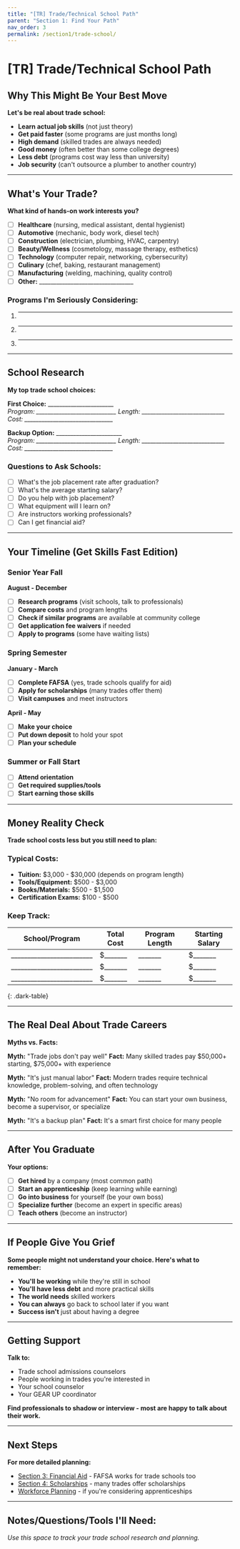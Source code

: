 ```yaml
---
title: "[TR] Trade/Technical School Path"
parent: "Section 1: Find Your Path"
nav_order: 3
permalink: /section1/trade-school/
---
```


# [TR] Trade/Technical School Path

## Why This Might Be Your Best Move

**Let's be real about trade school:**

- **Learn actual job skills** (not just theory)
- **Get paid faster** (some programs are just months long)
- **High demand** (skilled trades are always needed)
- **Good money** (often better than some college degrees)
- **Less debt** (programs cost way less than university)
- **Job security** (can't outsource a plumber to another country)

---

## What's Your Trade?

**What kind of hands-on work interests you?**

- [ ] **Healthcare** (nursing, medical assistant, dental hygienist)
- [ ] **Automotive** (mechanic, body work, diesel tech)
- [ ] **Construction** (electrician, plumbing, HVAC, carpentry)
- [ ] **Beauty/Wellness** (cosmetology, massage therapy, esthetics)
- [ ] **Technology** (computer repair, networking, cybersecurity)
- [ ] **Culinary** (chef, baking, restaurant management)
- [ ] **Manufacturing** (welding, machining, quality control)
- [ ] **Other:** _________________________________

### Programs I'm Seriously Considering:
1. ___________________________
2. ___________________________
3. ___________________________

---

## School Research

**My top trade school choices:**

**First Choice:** _______________________  
*Program: ____________________________*
*Length: _____________________________*
*Cost: _______________________________*

**Backup Option:** _______________________  
*Program: ____________________________*
*Length: _____________________________*
*Cost: _______________________________*

### Questions to Ask Schools:
- [ ] What's the job placement rate after graduation?
- [ ] What's the average starting salary?
- [ ] Do you help with job placement?
- [ ] What equipment will I learn on?
- [ ] Are instructors working professionals?
- [ ] Can I get financial aid?

---

## Your Timeline (Get Skills Fast Edition)

### **Senior Year Fall**
**August - December**
- [ ] **Research programs** (visit schools, talk to professionals)
- [ ] **Compare costs** and program lengths
- [ ] **Check if similar programs** are available at community college
- [ ] **Get application fee waivers** if needed
- [ ] **Apply to programs** (some have waiting lists)

### **Spring Semester**
**January - March**
- [ ] **Complete FAFSA** (yes, trade schools qualify for aid)
- [ ] **Apply for scholarships** (many trades offer them)
- [ ] **Visit campuses** and meet instructors

**April - May**
- [ ] **Make your choice**
- [ ] **Put down deposit** to hold your spot
- [ ] **Plan your schedule**

### **Summer or Fall Start**
- [ ] **Attend orientation**
- [ ] **Get required supplies/tools**
- [ ] **Start earning those skills**

---

## Money Reality Check

**Trade school costs less but you still need to plan:**

### Typical Costs:
- **Tuition:** $3,000 - $30,000 (depends on program length)
- **Tools/Equipment:** $500 - $3,000
- **Books/Materials:** $500 - $1,500
- **Certification Exams:** $100 - $500

### Keep Track:

| School/Program | Total Cost | Program Length | Starting Salary |
|----------------|------------|----------------|-----------------|
| _________________________ | $_______ | _______ | $_______ |
| _________________________ | $_______ | _______ | $_______ |
| _________________________ | $_______ | _______ | $_______ |
{: .dark-table}

---

## The Real Deal About Trade Careers

**Myths vs. Facts:**

**Myth:** "Trade jobs don't pay well"
**Fact:** Many skilled trades pay $50,000+ starting, $75,000+ with experience

**Myth:** "It's just manual labor"
**Fact:** Modern trades require technical knowledge, problem-solving, and often technology

**Myth:** "No room for advancement"
**Fact:** You can start your own business, become a supervisor, or specialize

**Myth:** "It's a backup plan"
**Fact:** It's a smart first choice for many people

---

## After You Graduate

**Your options:**
- [ ] **Get hired** by a company (most common path)
- [ ] **Start an apprenticeship** (keep learning while earning)
- [ ] **Go into business** for yourself (be your own boss)
- [ ] **Specialize further** (become an expert in specific areas)
- [ ] **Teach others** (become an instructor)

---

## If People Give You Grief

**Some people might not understand your choice. Here's what to remember:**

- **You'll be working** while they're still in school
- **You'll have less debt** and more practical skills
- **The world needs** skilled workers
- **You can always** go back to school later if you want
- **Success isn't** just about having a degree

---

## Getting Support

**Talk to:**
- Trade school admissions counselors
- People working in trades you're interested in
- Your school counselor
- Your GEAR UP coordinator

**Find professionals to shadow or interview - most are happy to talk about their work.**

---

## Next Steps

**For more detailed planning:**
- [Section 3: Financial Aid](../../section3/) - FAFSA works for trade schools too
- [Section 4: Scholarships](../../section4/) - many trades offer scholarships
- [Workforce Planning](workforce/) - if you're considering apprenticeships

---

## Notes/Questions/Tools I'll Need:

*Use this space to track your trade school research and planning.*
